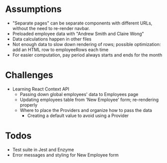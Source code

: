 # Assumptions
* "Separate pages" can be separate components with different URLs, without the
  need to re-render navbar.
* Preloaded employee data with "Andrew Smith and Claire Wong"
* Data calculations happen in other files
* Not enough data to slow down rendering of rows; possible optimization: add
  an HTML row to employeeRows each time
* For easier computation, pay period always starts and ends for the month

# Challenges
* Learning React Context API
  * Passing down global employees' data to Employees page
  * Updating employees table from 'New Employee' form; re-rendering properly
  * Where to place the Providers and organize how to pass the data
    * Creating a default value to avoid using a Provider

# Todos
* Test suite in Jest and Enzyme
* Error messages and styling for New Employee form
